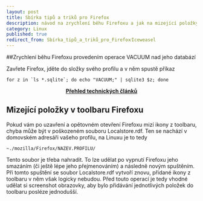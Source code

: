 ```yaml
---
layout: post
title: Sbírka tipů a triků pro Firefox
description: návod na zrychlení běhu Firefoxu a jak na mizející položky ve Firefox toolbaru.
category: Linux
published: true
redirect_from: Sbírka_tipů_a_triků_pro_Firefox⁄Iceweasel
---
```


##Zrychlení běhu Firefoxu provedením operace VACUUM nad jeho databází

Zavřete Firefox, jděte do složky svého profilu a v něm spustě příkaz
```
for z in `ls *.sqlite`; do echo "VACUUM;" | sqlite3 $z; done
```

<center><b><a href="../">Přehled technických článků</a></b></center>

## Mizející položky v toolbaru Firefoxu

Pokud vám po uzavření a opětovném otevření Firefoxu mizí ikony z toolbaru, chyba může být v poškozeném souboru Localstore.rdf. Ten se nachází v domovském adresáři vašeho profilu, na Linuxu je to tedy

```
~./mozilla/Firefox/NAZEV.PROFILU/
```

Tento soubor je třeba nahradit. To lze udělat po vypnutí Firefoxu jeho smazáním (či ještě lépe jeho přejmenováním) a následně novým spuštěním. Při tomto spuštění se soubor Localstore.rdf vytvoří znovu, přidané ikony z toolbaru v něm však logicky nebudou. Před touto operací je tedy vhodné udělat si screenshot obrazovky, aby bylo přidávání jednotlivých položek do toolbaru posléze jednodušší.
